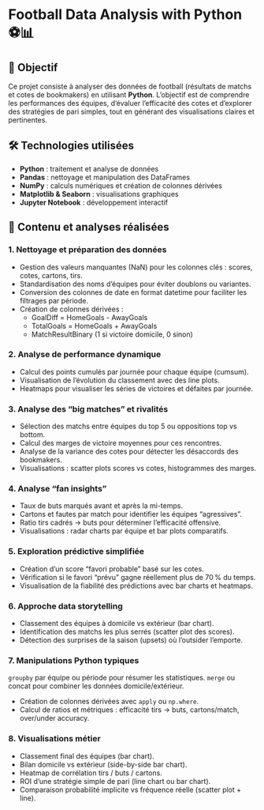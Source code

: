 # Football Data Analysis with Python ⚽📊

## 🎯 Objectif
Ce projet consiste à analyser des données de football (résultats de matchs et cotes de bookmakers) en utilisant **Python**. L’objectif est de comprendre les performances des équipes, d’évaluer l’efficacité des cotes et d’explorer des stratégies de pari simples, tout en générant des visualisations claires et pertinentes.

## 🛠️ Technologies utilisées
- **Python** : traitement et analyse de données
- **Pandas** : nettoyage et manipulation des DataFrames
- **NumPy** : calculs numériques et création de colonnes dérivées
- **Matplotlib & Seaborn** : visualisations graphiques
- **Jupyter Notebook** : développement interactif

## 📂 Contenu et analyses réalisées
### 1. Nettoyage et préparation des données
- Gestion des valeurs manquantes (NaN) pour les colonnes clés : scores, cotes, cartons, tirs.
- Standardisation des noms d’équipes pour éviter doublons ou variantes.
- Conversion des colonnes de date en format datetime pour faciliter les filtrages par période.
- Création de colonnes dérivées :
  - GoalDiff = HomeGoals - AwayGoals
  - TotalGoals = HomeGoals + AwayGoals
  - MatchResultBinary (1 si victoire domicile, 0 sinon)

### 2. Analyse de performance dynamique
- Calcul des points cumulés par journée pour chaque équipe (cumsum).
- Visualisation de l’évolution du classement avec des line plots.
- Heatmaps pour visualiser les séries de victoires et défaites par journée.

### 3. Analyse des “big matches” et rivalités
- Sélection des matchs entre équipes du top 5 ou oppositions top vs bottom.
- Calcul des marges de victoire moyennes pour ces rencontres.
- Analyse de la variance des cotes pour détecter les désaccords des bookmakers.
- Visualisations : scatter plots scores vs cotes, histogrammes des marges.

### 4. Analyse “fan insights”
- Taux de buts marqués avant et après la mi-temps.
- Cartons et fautes par match pour identifier les équipes “agressives”.
- Ratio tirs cadrés → buts pour déterminer l’efficacité offensive.
- Visualisations : radar charts par équipe et bar plots comparatifs.

### 5. Exploration prédictive simplifiée
- Création d’un score “favori probable” basé sur les cotes.
- Vérification si le favori “prévu” gagne réellement plus de 70 % du temps.
- Visualisation de la fiabilité des prédictions avec bar charts et heatmaps.

### 6. Approche data storytelling
- Classement des équipes à domicile vs extérieur (bar chart).
- Identification des matchs les plus serrés (scatter plot des scores).
- Détection des surprises de la saison (upsets) où l’outsider l’emporte.

### 7. Manipulations Python typiques
`groupby` par équipe ou période pour résumer les statistiques.
`merge` ou concat pour combiner les données domicile/extérieur.
- Création de colonnes dérivées avec `apply` ou `np.where`.
- Calcul de ratios et métriques : efficacité tirs → buts, cartons/match, over/under accuracy.

### 8. Visualisations métier
- Classement final des équipes (bar chart).
- Bilan domicile vs extérieur (side-by-side bar chart).
- Heatmap de corrélation tirs / buts / cartons.
- ROI d’une stratégie simple de pari (line chart ou bar chart).
- Comparaison probabilité implicite vs fréquence réelle (scatter plot + line).